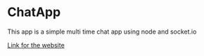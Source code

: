 # ChatApp

This app is a simple multi time chat app using node and socket.io



[Link for the website](https://chatapp-lmao.herokuapp.com/)
